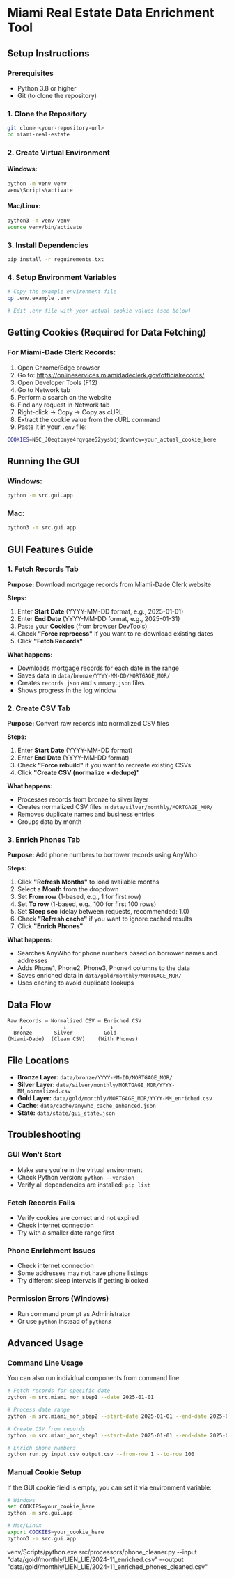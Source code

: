 # Miami Real Estate Data Enrichment Tool

## Setup Instructions

### Prerequisites
- Python 3.8 or higher
- Git (to clone the repository)

### 1. Clone the Repository
```bash
git clone <your-repository-url>
cd miami-real-estate
```

### 2. Create Virtual Environment

#### Windows:
```cmd
python -m venv venv
venv\Scripts\activate
```

#### Mac/Linux:
```bash
python3 -m venv venv
source venv/bin/activate
```

### 3. Install Dependencies
```bash
pip install -r requirements.txt
```

### 4. Setup Environment Variables
```bash
# Copy the example environment file
cp .env.example .env

# Edit .env file with your actual cookie values (see below)
```

## Getting Cookies (Required for Data Fetching)

### For Miami-Dade Clerk Records:
1. Open Chrome/Edge browser
2. Go to: https://onlineservices.miamidadeclerk.gov/officialrecords/
3. Open Developer Tools (F12)
4. Go to Network tab
5. Perform a search on the website
6. Find any request in Network tab
7. Right-click → Copy → Copy as cURL
8. Extract the cookie value from the cURL command
9. Paste it in your `.env` file:

```bash
COOKIES=NSC_JOeqtbnye4rqvqae52yysbdjdcwntcw=your_actual_cookie_here
```

## Running the GUI

### Windows:
```cmd
python -m src.gui.app
```

### Mac:
```bash
python3 -m src.gui.app
```

## GUI Features Guide

### 1. Fetch Records Tab
**Purpose:** Download mortgage records from Miami-Dade Clerk website

**Steps:**
1. Enter **Start Date** (YYYY-MM-DD format, e.g., 2025-01-01)
2. Enter **End Date** (YYYY-MM-DD format, e.g., 2025-01-31)
3. Paste your **Cookies** (from browser DevTools)
4. Check **"Force reprocess"** if you want to re-download existing dates
5. Click **"Fetch Records"**

**What happens:**
- Downloads mortgage records for each date in the range
- Saves data in `data/bronze/YYYY-MM-DD/MORTGAGE_MOR/`
- Creates `records.json` and `summary.json` files
- Shows progress in the log window

### 2. Create CSV Tab
**Purpose:** Convert raw records into normalized CSV files

**Steps:**
1. Enter **Start Date** (YYYY-MM-DD format)
2. Enter **End Date** (YYYY-MM-DD format)
3. Check **"Force rebuild"** if you want to recreate existing CSVs
4. Click **"Create CSV (normalize + dedupe)"**

**What happens:**
- Processes records from bronze to silver layer
- Creates normalized CSV files in `data/silver/monthly/MORTGAGE_MOR/`
- Removes duplicate names and business entries
- Groups data by month

### 3. Enrich Phones Tab
**Purpose:** Add phone numbers to borrower records using AnyWho

**Steps:**
1. Click **"Refresh Months"** to load available months
2. Select a **Month** from the dropdown
3. Set **From row** (1-based, e.g., 1 for first row)
4. Set **To row** (1-based, e.g., 100 for first 100 rows)
5. Set **Sleep sec** (delay between requests, recommended: 1.0)
6. Check **"Refresh cache"** if you want to ignore cached results
7. Click **"Enrich Phones"**

**What happens:**
- Searches AnyWho for phone numbers based on borrower names and addresses
- Adds Phone1, Phone2, Phone3, Phone4 columns to the data
- Saves enriched data in `data/gold/monthly/MORTGAGE_MOR/`
- Uses caching to avoid duplicate lookups

## Data Flow

```
Raw Records → Normalized CSV → Enriched CSV
    ↓             ↓              ↓
  Bronze       Silver          Gold
(Miami-Dade)  (Clean CSV)    (With Phones)
```

## File Locations

- **Bronze Layer:** `data/bronze/YYYY-MM-DD/MORTGAGE_MOR/`
- **Silver Layer:** `data/silver/monthly/MORTGAGE_MOR/YYYY-MM_normalized.csv`
- **Gold Layer:** `data/gold/monthly/MORTGAGE_MOR/YYYY-MM_enriched.csv`
- **Cache:** `data/cache/anywho_cache_enhanced.json`
- **State:** `data/state/gui_state.json`

## Troubleshooting

### GUI Won't Start
- Make sure you're in the virtual environment
- Check Python version: `python --version`
- Verify all dependencies are installed: `pip list`

### Fetch Records Fails
- Verify cookies are correct and not expired
- Check internet connection
- Try with a smaller date range first

### Phone Enrichment Issues
- Check internet connection
- Some addresses may not have phone listings
- Try different sleep intervals if getting blocked

### Permission Errors (Windows)
- Run command prompt as Administrator
- Or use `python` instead of `python3`

## Advanced Usage

### Command Line Usage
You can also run individual components from command line:

```bash
# Fetch records for specific date
python -m src.miami_mor_step1 --date 2025-01-01

# Process date range
python -m src.miami_mor_step2 --start-date 2025-01-01 --end-date 2025-01-31

# Create CSV from records
python -m src.miami_mor_step3 --start-date 2025-01-01 --end-date 2025-01-31

# Enrich phone numbers
python run.py input.csv output.csv --from-row 1 --to-row 100
```

### Manual Cookie Setup
If the GUI cookie field is empty, you can set it via environment variable:
```bash
# Windows
set COOKIES=your_cookie_here
python -m src.gui.app

# Mac/Linux
export COOKIES=your_cookie_here
python3 -m src.gui.app
```
venv/Scripts/python.exe src/processors/phone_cleaner.py --input "data/gold/monthly/LIEN_LIE/2024-11_enriched.csv" --output "data/gold/monthly/LIEN_LIE/2024-11_enriched_phones_cleaned.csv"
